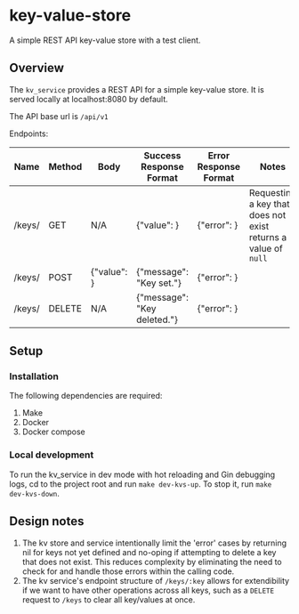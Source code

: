 # key-value-store

A simple REST API key-value store with a test client.

## Overview

The `kv_service` provides a REST API for a simple key-value store.
It is served locally at localhost:8080 by default.

The API base url is `/api/v1`

Endpoints:

| Name        | Method | Body               | Success Response Format     | Error Response Format      | Notes                                                          |
| ----------- | ------ | ------------------ | --------------------------- | -------------------------- | -------------------------------------------------------------- |
| /keys/<key> | GET    | N/A                | {"value": <value>}          | {"error": <error message>} | Requesting a key that does not exist returns a value of `null` |
| /keys/<key> | POST   | {"value": <value>} | {"message": "Key set."}     | {"error": <error message>} |                                                                |
| /keys/<key> | DELETE | N/A                | {"message": "Key deleted."} | {"error": <error message>} |                                                                |

## Setup

### Installation

The following dependencies are required:

1. Make
2. Docker
3. Docker compose

### Local development

To run the kv_service in dev mode with hot reloading and Gin debugging logs, cd to the project root and run `make dev-kvs-up`. To stop it, run `make dev-kvs-down`.

## Design notes

1. The kv store and service intentionally limit the 'error' cases by returning nil for keys not yet defined and no-oping if attempting to delete a key that does not exist. This reduces complexity by eliminating the need to check for and handle those errors within the calling code.
2. The kv service's endpoint structure of `/keys/:key` allows for extendibility if we want to have other operations across all keys, such as a `DELETE` request to `/keys` to clear all key/values at once.
